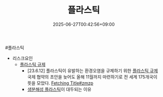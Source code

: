 ﻿---
title: "플라스틱"
date: 2025-06-27T00:42:56+09:00
lastmod: 2025-06-27T00:42:56+09:00
type: docs
sidebar:
  open: true
weight: 6
---
<div style="display:none">
  <meta property="article:published_time" content="2025-06-26T15:42:56Z" />
  <meta property="article:modified_time" content="2025-06-26T15:42:56Z" />
</div>
#플라스틱

- 리스크요인
	- [플라스틱 규제](/industry-study/플라스틱-규제/)
		- [23.6.12] 플라스틱이 유발하는 환경오염을 규제하기 위한 [플라스틱 규제](/industry-study/플라스틱-규제/) 국제 협약의 초안을 늦어도 올해 11월까지 마련하기로 전 세계 175개국이 뜻을 모았다. [Fetching Title#zmzp](https://www.yna.co.kr/view/AKR20230603004300081?input=1195m)
		- [생분해성 플라스틱](/industry-study/생분해성-플라스틱/)이 대두되는 이유
